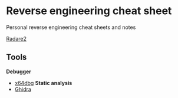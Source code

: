 # Reverse engineering cheat sheet
Personal reverse engineering cheat sheets and notes

[Radare2](./radare.md)

## Tools
**Debugger**
- [x64dbg](https://x64dbg.com/)
**Static analysis**
- [Ghidra](https://ghidra-sre.org)
